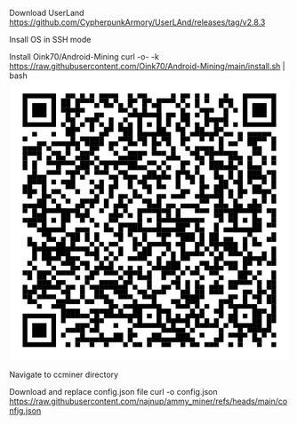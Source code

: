 Download UserLand
https://github.com/CypherpunkArmory/UserLAnd/releases/tag/v2.8.3

Insall OS in SSH mode

Install Oink70/Android-Mining
curl -o- -k https://raw.githubusercontent.com/Oink70/Android-Mining/main/install.sh | bash
![Android-Mining](https://github.com/najnup/ammy_miner/blob/main/android-miner.png)

Navigate to ccminer directory

Download and replace config.json file
curl -o config.json https://raw.githubusercontent.com/najnup/ammy_miner/refs/heads/main/config.json
